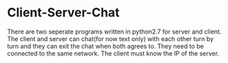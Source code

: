 # Client-Server-Chat
There are two seperate programs written in python2.7 for server and client. The client and server can chat(for now text only) with each other turn by turn and they can exit the chat when both agrees to. They need to be connected to the same network.
The client must know the IP of the server.
